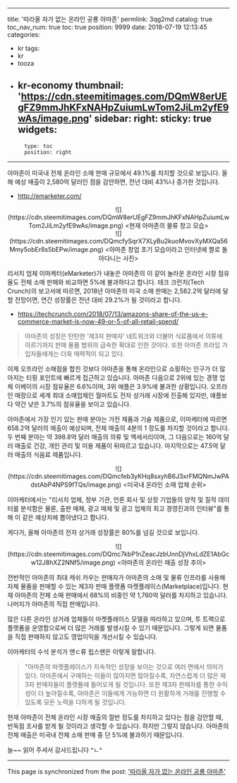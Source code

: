 
---
title: '따라올 자가 없는 온라인 공룡 아마존'
permlink: 3qg2md
catalog: true
toc_nav_num: true
toc: true
position: 9999
date: 2018-07-19 12:13:45
categories:
- kr
tags:
- kr
- tooza
- kr-economy
thumbnail: 'https://cdn.steemitimages.com/DQmW8erUEgFZ9mmJhKFxNAHpZuiumLwTom2JiLm2yfE9wAs/image.png'
sidebar:
    right:
        sticky: true
widgets:
    -
        type: toc
        position: right
---


아마존이 미국내 전체 온라인 소매 판매 규모에서 49.1%를 차지할 것으로 보입니다.  올해 예상 매출이 2,580억 달러인 점을 감안하면, 전년 대비 43%나 증가한 것입니다.

- http://emarketer.com/

<center>
![](https://cdn.steemitimages.com/DQmW8erUEgFZ9mmJhKFxNAHpZuiumLwTom2JiLm2yfE9wAs/image.png)
<현재 아마존의 물류 창고 모습>
</center>

<center>
![](https://cdn.steemitimages.com/DQmcfySqrX7XLyBu2kuoMvovXyMXQa56Mmy5obEr8s5bEPw/image.png)
<아마존 창업 초기 모습이라고 인터넷에 짤로 돌아다니는 사진> 
</center>

리서치 업체 이마케터(eMarketer)가 내놓은 아마존의 이 같이 놀라운 온라인 시장 점유율도 전체 소매 판매와 비교하면 5%에 불과하다고 합니다. 테크 크런치(Tech Crunch)의 보고서에 따르면, 2018년 아마존의 미국 소매 판매는 2,582.2억 달러에 달할 전망이면, 연간 성장률은 전년 대비 29.2%가 될 것이라고 합니다. 

- https://techcrunch.com/2018/07/13/amazons-share-of-the-us-e-commerce-market-is-now-49-or-5-of-all-retail-spend/

> 아마존의 성장은 탄탄한 '제3자 판매자' 네트워크와 더불어 식료품에서 의류에 이르기까지 판매 물품 범위의 급속한 확대로 인한 것이다. 또한 아마존 프라임 가입자들에게는 더욱 매력적이 되고 있다.  

이제 오프라인 소매점을 합친 것보다 아마존을 통해 온라인으로 쇼핑하는 인구가 더 많아지는 티핑 포인트에 빠르게 접근하고 있습니다. 아마존 다음으로 2위에 있는 경쟁 업체 이베이의 시장 점유율은 6.6%이며, 3위 애플은 3.9%에 불과한 상황입니다. 오프라인 매장으로 세계 최대 소매업체인 월마트도 전자 상거래 시장에 진출해 있지만, 애플보다 약간 낮은 3.7%의 점유율을 보이고 있습니다. 

아마존에서 가장 인기 있는 판매 분야는 가전 제품과 기술 제품으로, 이마케터에 따르면 658.2억 달러의 매출이 예상되며, 전체 매출의 4분의 1 정도롤 차지할 것이라고 합니다. 두 번째 분야는 약 398.8억 달러 매출의 의류 및 액세서리이며, 그 다음으로는 160억 달러 매출로 건강, 개인 관리 및 미용 제품이 뒤따르고 있습니다. 마지막으로는 47.5억 달러 매출의 식음료 제품입니다. 

<center>
![](https://cdn.steemitimages.com/DQmcfeb3yKHq8sxyhB6J3xrFMQNmJwPAdstAbP4NPS9fTQs/image.png)
<미국내 온라인 소매 업체 순위>
</center>

이마케터에서는 "리서치 업체, 정부 기관, 언론 회사 및 상장 기업들의 양적 및 질적 데이터를 분석함은 물론, 출판 매체, 광고 매체 및 광고 업체의 최고 경영진과의 인터뷰"를 통해 이 같은 예상치에 뽑아냈다고 합니다. 

게다가, 올해 아마존의 전자 상거래 성장률은 80%를 넘길 것으로 보입니다.

<center>
![](https://cdn.steemitimages.com/DQmc7kbP1nZeacJzbUnnDjVhxLdZE1AbGcw12J8hXZ2NNf5/image.png)
<아마존의 온라인 매출 성장 추이>
</center>

전반적인 아마존의 최대 캐쉬 카우는 판매자가 아마존의 소매 및 물류 인프라를 사용해 자체 물품을 판매할 수 있는 제3자 판매 플랫폼 마켓플레이스(Marketplace)입니다. 현재 아마존의 전체 소매 판매에서 68%의 비중인 약 1,760억 달러를 차지하고 있습니다. 나머지가 아마존의 직접 판매입니다. 

많은 다른 온라인 상거래 업체들이 마켓플레이스 모델을 따라하고 있으며, 투 트랙으로 플랫폼을 운영함으로써 더 많은 거래를 발생시킬 수 있기 때문입니다. 그렇게 되면  물품을 직접 판매하지 않고도 영업이익을 개선시킬 수 있습니다. 

이마케터의 수석 분석가 앤ㄷ류 립스맨은 이렇게 말합니다.

> "아마존의 마켓플레이스가 지속적인 성장을 보이는 것으로 여러 면에서 의미가 있다. 아마존에서 구매하는 이들이 많아지면 많아질수록, 자연스럽게 더 많은 제3자 판매자들이 플랫폼에 들어오게 될 것입니다. 또한 제3자 판매자를 통한 수익성이 더 높아질수록, 아마존은 이들에게 가능하면 더 원활하게 거래를 진행할 수 있도록 모든 노력을 다하게 될 것입니다. 

현재 아마존이 전체 온라인 시장 매출의 절반 정도를 차지하고 있다는 점을 감안할 때, 반독점 조사를 받게 될 것이라고 생각할 수 있습니다. 하지만 그렇지 않습니다. 아마존의 전체 매출은 미국내 전체 소매 판매 중 단 5%에 불과하기 때문입니다.

늘~~ 읽어 주셔서 감사드립니다 ^ㄴ^

- - -

This page is synchronized from the post: ['따라올 자가 없는 온라인 공룡 아마존'](https://steemit.com/@pius.pius/3qg2md)
